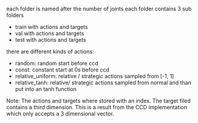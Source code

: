 each folder is named after the number of joints 
each folder contains 3 sub folders

- train with actions and targets
- val with actions and targets
- test with actions and targets

there are different kinds of actions:

- random: random start before ccd
- const: constant start at 0s before ccd
- relative_uniform: relative / strategic actions sampled from [-1, 1]
- relative_tanh: relative/ strategic actions sampled from normal and than put into an tanh function

Note:
The actions and targets where stored with an index.
The target filed contains a third dimension. This is a result from the CCD implementation which only accepts a 3 dimensional vector.

